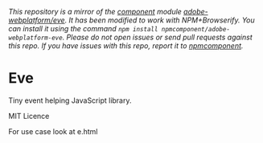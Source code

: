 *This repository is a mirror of the [component](http://component.io) module [adobe-webplatform/eve](http://github.com/adobe-webplatform/eve). It has been modified to work with NPM+Browserify. You can install it using the command `npm install npmcomponent/adobe-webplatform-eve`. Please do not open issues or send pull requests against this repo. If you have issues with this repo, report it to [npmcomponent](https://github.com/airportyh/npmcomponent).*
# Eve

Tiny event helping JavaScript library.

MIT Licence

For use case look at e.html
